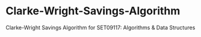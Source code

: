 # Clarke-Wright-Savings-Algorithm
Clarke-Wright Savings Algorithm for SET09117: Algorithms &amp; Data Structures
